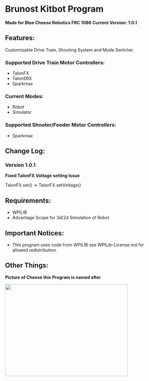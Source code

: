 # Brunost Kitbot Program
**Made for Blue Cheese Robotics FRC 1086**
**Current Version: 1.0.1**

## Features:
Customizable Drive Train, Shooting System and Mode Switcher.
### Supported Drive Train Motor Controllers:
 - TalonFX
 - TalonSRX
 - Sparkmax

### Current Modes:
 - Robot
 - Simulator

### Supported Shooter/Feeder Motor Controllers:
 - Sparkmax

## Change Log:
### Version 1.0.1
**Fixed TalonFX Voltage setting Issue**

TalonFX.set() -> TalonFX.setVoltage()

## Requirements:
 - WPILIB
 - Advantage Scope for 3d/2d Simulation of Robot

## Important Notices:
 - This program uses code from WPILIB see WPILib-License.md for allowed redistribution. 

## Other Things:
**Picture of Cheese this Program is named after**

<img src="https://i0.wp.com/cheesescientist.com/wp-content/uploads/2023/03/Brunost.jpg" width="400" height="300"/>